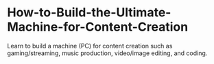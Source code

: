 # How-to-Build-the-Ultimate-Machine-for-Content-Creation
Learn to build a machine (PC) for content creation such as gaming/streaming, music production, video/image editing, and coding.
